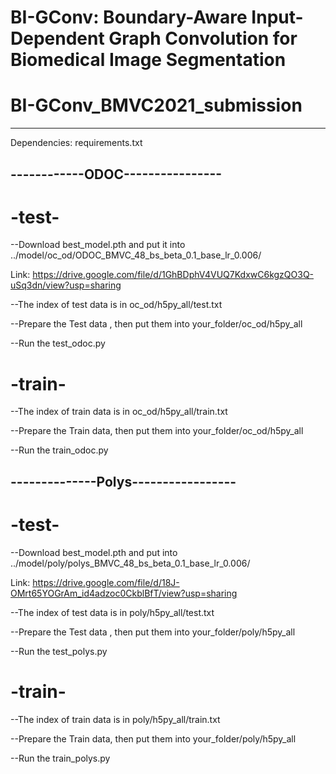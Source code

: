 # BI-GConv: Boundary-Aware Input-Dependent Graph Convolution for Biomedical Image Segmentation 
# BI-GConv_BMVC2021_submission

---------------------------
Dependencies: requirements.txt



------------ODOC----------------
--------------------------------
# -test-

--Download best_model.pth and put it into ../model/oc_od/ODOC_BMVC_48_bs_beta_0.1_base_lr_0.006/

Link: https://drive.google.com/file/d/1GhBDphV4VUQ7KdxwC6kgzQO3Q-uSq3dn/view?usp=sharing

--The index of test data is in oc_od/h5py_all/test.txt

--Prepare the Test data , then put them into your_folder/oc_od/h5py_all

--Run the test_odoc.py


# -train-

--The index of train data is in oc_od/h5py_all/train.txt

--Prepare the Train data, then put them into your_folder/oc_od/h5py_all

--Run the train_odoc.py



--------------Polys-----------------
---------------------------------
# -test-

--Download best_model.pth and put into ../model/poly/polys_BMVC_48_bs_beta_0.1_base_lr_0.006/

Link: https://drive.google.com/file/d/18J-OMrt65YOGrAm_id4adzoc0CkblBfT/view?usp=sharing

--The index of test data is in poly/h5py_all/test.txt

--Prepare the Test data , then put them into your_folder/poly/h5py_all

--Run the test_polys.py


# -train-

--The index of train data is in poly/h5py_all/train.txt

--Prepare the Train data, then put them into your_folder/poly/h5py_all

--Run the train_polys.py




